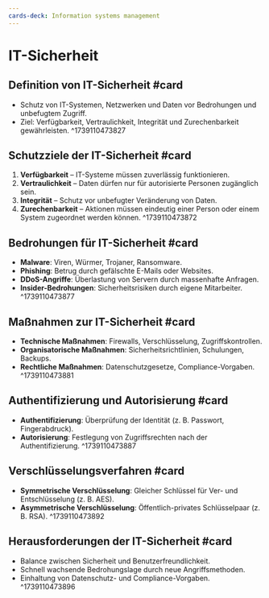 ```yaml
---
cards-deck: Information systems management
---
```


# IT-Sicherheit

## Definition von IT-Sicherheit #card
- Schutz von IT-Systemen, Netzwerken und Daten vor Bedrohungen und unbefugtem Zugriff.
- Ziel: Verfügbarkeit, Vertraulichkeit, Integrität und Zurechenbarkeit gewährleisten.
^1739110473827

## Schutzziele der IT-Sicherheit #card
1. **Verfügbarkeit** – IT-Systeme müssen zuverlässig funktionieren.
2. **Vertraulichkeit** – Daten dürfen nur für autorisierte Personen zugänglich sein.
3. **Integrität** – Schutz vor unbefugter Veränderung von Daten.
4. **Zurechenbarkeit** – Aktionen müssen eindeutig einer Person oder einem System zugeordnet werden können.
^1739110473872

## Bedrohungen für IT-Sicherheit #card
- **Malware**: Viren, Würmer, Trojaner, Ransomware.
- **Phishing**: Betrug durch gefälschte E-Mails oder Websites.
- **DDoS-Angriffe**: Überlastung von Servern durch massenhafte Anfragen.
- **Insider-Bedrohungen**: Sicherheitsrisiken durch eigene Mitarbeiter.
^1739110473877

## Maßnahmen zur IT-Sicherheit #card
- **Technische Maßnahmen**: Firewalls, Verschlüsselung, Zugriffskontrollen.
- **Organisatorische Maßnahmen**: Sicherheitsrichtlinien, Schulungen, Backups.
- **Rechtliche Maßnahmen**: Datenschutzgesetze, Compliance-Vorgaben.
^1739110473881

## Authentifizierung und Autorisierung #card
- **Authentifizierung**: Überprüfung der Identität (z. B. Passwort, Fingerabdruck).
- **Autorisierung**: Festlegung von Zugriffsrechten nach der Authentifizierung.
^1739110473887

## Verschlüsselungsverfahren #card
- **Symmetrische Verschlüsselung**: Gleicher Schlüssel für Ver- und Entschlüsselung (z. B. AES).
- **Asymmetrische Verschlüsselung**: Öffentlich-privates Schlüsselpaar (z. B. RSA).
^1739110473892

## Herausforderungen der IT-Sicherheit #card
- Balance zwischen Sicherheit und Benutzerfreundlichkeit.
- Schnell wachsende Bedrohungslage durch neue Angriffsmethoden.
- Einhaltung von Datenschutz- und Compliance-Vorgaben.
^1739110473896
